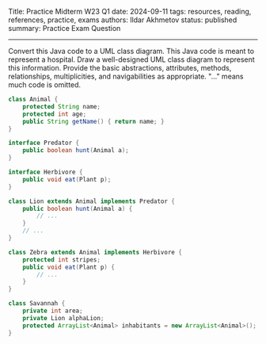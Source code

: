 Title: Practice Midterm W23 Q1
date: 2024-09-11
tags: resources, reading, references, practice, exams
authors: Ildar Akhmetov
status: published
summary: Practice Exam Question

----

Convert this Java code to a UML class diagram. This Java code is meant to represent a hospital. Draw a well-designed UML class diagram to represent this information. Provide the basic abstractions, attributes, methods, relationships, multiplicities, and navigabilities as appropriate.
"..." means much code is omitted.

```.java
class Animal {
    protected String name;
    protected int age;
    public String getName() { return name; }
}

interface Predator {
    public boolean hunt(Animal a);
}

interface Herbivore {
    public void eat(Plant p);
}

class Lion extends Animal implements Predator {
    public boolean hunt(Animal a) {
        // ...
    }
    // ...
}

class Zebra extends Animal implements Herbivore {
    protected int stripes;
    public void eat(Plant p) {
        // ...
    }
}

class Savannah {
    private int area;
    private Lion alphaLion;
    protected ArrayList<Animal> inhabitants = new ArrayList<Animal>();
}
```
